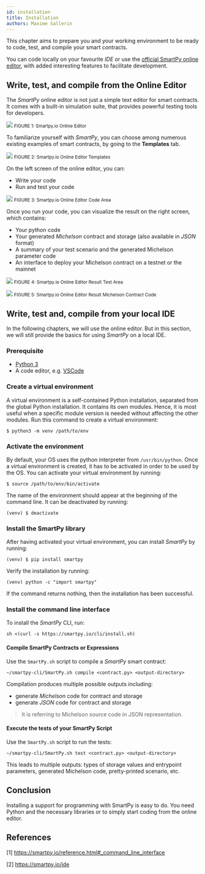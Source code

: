 ```yaml
---
id: installation
title: Installation
authors: Maxime Sallerin
---
```


This chapter aims to prepare you and your working environment to be ready to code, test, and compile your smart contracts.

You can code locally on your favourite _IDE_ or use the [official SmartPy online editor](https://smartpy.io/ide), with added interesting features to facilitate development.

##  Write, test, and compile from the Online Editor

The _SmartPy_ online editor is not just a simple text editor for smart contracts. It comes with a built-in simulation suite, that provides powerful testing tools for developers.

![](../../static/img/smartpy/screenshot_online_editor.png)
<small className="figure">FIGURE 1: Smartpy.io Online Editor </small>

To familiarize yourself with _SmartPy_, you can choose among numerous existing examples of smart contracts, by going to the **Templates** tab.

![](../../static/img/smartpy/screenshot_online_editor_templates.png)
<small className="figure">FIGURE 2: Smartpy.io Online Editor Templates </small>

On the left screen of the online editor, you can:
- Write your code
- Run and test your code

![](../../static/img/smartpy/screenshot_online_editor_left_screen.png)
<small className="figure">FIGURE 3: Smartpy.io Online Editor Code Area </small>

Once you run your code, you can visualize the result on the right screen, which contains:

- Your python code
- Your generated _Michelson_ contract and storage (also available in _JSON_ format)
- A summary of your test scenario and the generated Michelson parameter code
- An interface to deploy your Michelson contract on a testnet or the mainnet

![](../../static/img/smartpy/screenshot_online_editor_tests.png)
<small className="figure">FIGURE 4: Smartpy.io Online Editor Result Test Area </small>

![](../../static/img/smartpy/screenshot_online_editor_michelson_contract_code.png)
<small className="figure">FIGURE 5: Smartpy.io Online Editor Result Michelson Contract Code </small>

## Write, test and, compile from your local IDE

In the following chapters, we will use the online editor. But in this section, we will still provide the basics for using _SmartPy_ on a local IDE.

### Prerequisite

- [Python 3](https://www.python.org/downloads/)
- A code editor, e.g. [VSCode](https://code.visualstudio.com/)

### Create a virtual environment

A virtual environment is a self-contained Python installation, separated from the global Python installation. It contains its own modules. Hence, it is most useful when a specific module version is needed without affecting the other modules. Run this command to create a virtual environment:

```shell
$ python3 -m venv /path/to/env
```

### Activate the environment

By default, your OS uses the python interpreter from `/usr/bin/python`. Once a virtual environment is created, it has to be activated in order to be used by the OS. You can activate your virtual environment by running:

```shell
$ source /path/to/env/bin/activate
```

The name of the environment should appear at the beginning of the command line. It can be deactivated by running:

```shell
(venv) $ deactivate
```

### Install the SmartPy library

After having activated your virtual environment, you can install _SmartPy_ by running:

```shell
(venv) $ pip install smartpy
```

Verify the installation by running:

```shell
(venv) python -c "import smartpy"
```

If the command returns nothing, then the installation has been successful.

### Install the command line interface

To install the _SmartPy_ CLI, run:

```shell
sh <(curl -s https://smartpy.io/cli/install.sh)
```

#### Compile SmartPy Contracts or Expressions

Use the `SmartPy.sh` script to compile a _SmartPy_ smart contract:

```shell
~/smartpy-cli/SmartPy.sh compile <contract.py> <output-directory>
```

Compilation produces multiple possible outputs including:
- generate _Michelson_ code for contract and storage
- generate _JSON_ code for contract and storage 

> It is referring to Michelson source code in JSON representation.

#### Execute the tests of your SmartPy Script

Use the `SmartPy.sh` script to run the tests:

```shell
~/smartpy-cli/SmartPy.sh test <contract.py> <output-directory>
```

This leads to multiple outputs: types of storage values and entrypoint parameters, generated Michelson code, pretty-printed scenario, etc.

## Conclusion
Installing a support for programming with SmartPy is easy to do. You need Python and the necessary libraries or to simply start coding from the online editor.

## References
[1] https://smartpy.io/reference.html#_command_line_interface

[2] https://smartpy.io/ide
